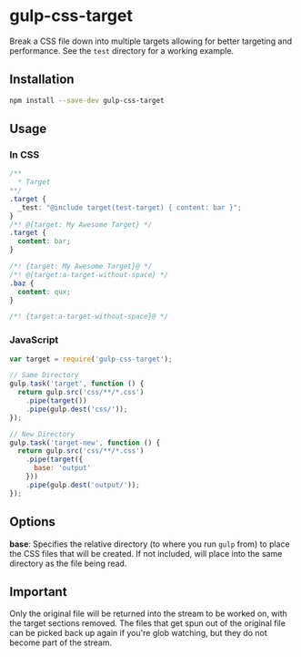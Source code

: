 gulp-css-target
============

Break a CSS file down into multiple targets allowing for better targeting and performance. See the `test` directory for a working example.

## Installation

```bash
npm install --save-dev gulp-css-target
```

## Usage

### In CSS

```css
/**
  * Target
**/
.target {
  _test: "@include target(test-target) { content: bar }";
}
/*! @{target: My Awesome Target} */
.target {
  content: bar;
}

/*! {target: My Awesome Target}@ */
/*! @{target:a-target-without-space} */
.baz {
  content: qux;
}

/*! {target:a-target-without-space}@ */
```

### JavaScript
```javascript
var target = require('gulp-css-target');

// Same Directory
gulp.task('target', function () {
  return gulp.src('css/**/*.css')
    .pipe(target())
    .pipe(gulp.dest('css/'));
});

// New Directory
gulp.task('target-new', function () {
  return gulp.src('css/**/*.css')
    .pipe(target({
      base: 'output'
    }))
    .pipe(gulp.dest('output/'));
});
```

## Options

**base**: Specifies the relative directory (to where you run `gulp` from) to place the CSS files that will be created. If not included, will place into the same directory as the file being read.

## Important

Only the original file will be returned into the stream to be worked on, with the target sections removed. The files that get spun out of the original file can be picked back up again if you're glob watching, but they do not become part of the stream.
